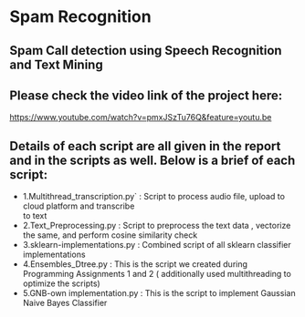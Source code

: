 # Spam Recognition
## Spam Call detection using Speech Recognition and Text Mining

## Please check the video link of the project here:
https://www.youtube.com/watch?v=pmxJSzTu76Q&feature=youtu.be

## Details of each script are all given in the report and in the scripts as well. Below is a brief of each script:
- 1.Multithread_transcription.py` : Script to process audio file, upload to cloud platform and transcribe  
			    to text
- 2.Text_Preprocessing.py : Script to preprocess the text data , vectorize the same, and perform cosine
		     similarity check
- 3.sklearn-implementations.py : Combined script of all sklearn classifier implementations
- 4.Ensembles_Dtree.py : This is the script we created during Programming Assignments 1 and 2 ( additionally
		  used multithreading to optimize the scripts)
- 5.GNB-own implementation.py : This is the script to implement Gaussian Naive Bayes Classifier
